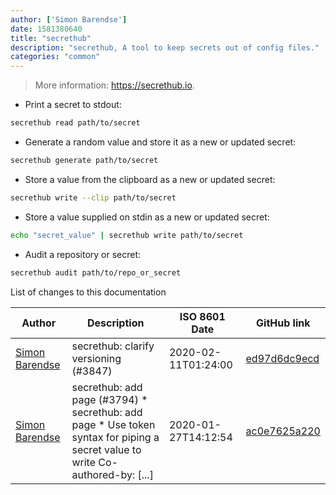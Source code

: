 ```yaml
---
author: ['Simon Barendse']
date: 1581380640
title: "secrethub"
description: "secrethub, A tool to keep secrets out of config files."
categories: "common"
---
```

> More information: <https://secrethub.io>.

- Print a secret to stdout:

```bash
secrethub read path/to/secret
```

- Generate a random value and store it as a new or updated secret:

```bash
secrethub generate path/to/secret
```

- Store a value from the clipboard as a new or updated secret:

```bash
secrethub write --clip path/to/secret
```

- Store a value supplied on stdin as a new or updated secret:

```bash
echo "secret_value" | secrethub write path/to/secret
```

- Audit a repository or secret:

```bash
secrethub audit path/to/repo_or_secret
```
List of changes to this documentation


Author | Description | ISO 8601 Date | GitHub link
------|-----|-----|-----
[Simon Barendse](mailto:SimonBarendse@users.noreply.github.com) | secrethub: clarify versioning (#3847) | 2020-02-11T01:24:00 | [ed97d6dc9ecd](https://github.com/tldr-pages/tldr/commit/ed97d6dc9ecd46a0dc43cc1b65b8330971e86ca8)
[Simon Barendse](mailto:SimonBarendse@users.noreply.github.com) | secrethub: add page (#3794) * secrethub: add page * Use token syntax for piping a secret value to write Co-authored-by: [...] | 2020-01-27T14:12:54 | [ac0e7625a220](https://github.com/tldr-pages/tldr/commit/ac0e7625a220be278a3c0cad70b7635840f6d460)

